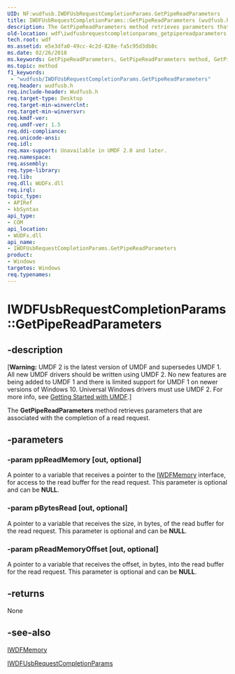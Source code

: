 ```yaml
---
UID: NF:wudfusb.IWDFUsbRequestCompletionParams.GetPipeReadParameters
title: IWDFUsbRequestCompletionParams::GetPipeReadParameters (wudfusb.h)
description: The GetPipeReadParameters method retrieves parameters that are associated with the completion of a read request.
old-location: wdf\iwdfusbrequestcompletionparams_getpipereadparameters.htm
tech.root: wdf
ms.assetid: e5e3dfa0-49cc-4c2d-828e-fa5c95d3db8c
ms.date: 02/26/2018
ms.keywords: GetPipeReadParameters, GetPipeReadParameters method, GetPipeReadParameters method,IWDFUsbRequestCompletionParams interface, IWDFUsbRequestCompletionParams interface,GetPipeReadParameters method, IWDFUsbRequestCompletionParams.GetPipeReadParameters, IWDFUsbRequestCompletionParams::GetPipeReadParameters, UMDFRequestObjectRef_d98f8b7f-c264-4044-aaef-893c717be50a.xml, umdf.iwdfusbrequestcompletionparams_getpipereadparameters, wdf.iwdfusbrequestcompletionparams_getpipereadparameters, wudfusb/IWDFUsbRequestCompletionParams::GetPipeReadParameters
ms.topic: method
f1_keywords:
 - "wudfusb/IWDFUsbRequestCompletionParams.GetPipeReadParameters"
req.header: wudfusb.h
req.include-header: Wudfusb.h
req.target-type: Desktop
req.target-min-winverclnt: 
req.target-min-winversvr: 
req.kmdf-ver: 
req.umdf-ver: 1.5
req.ddi-compliance: 
req.unicode-ansi: 
req.idl: 
req.max-support: Unavailable in UMDF 2.0 and later.
req.namespace: 
req.assembly: 
req.type-library: 
req.lib: 
req.dll: WUDFx.dll
req.irql: 
topic_type:
- APIRef
- kbSyntax
api_type:
- COM
api_location:
- WUDFx.dll
api_name:
- IWDFUsbRequestCompletionParams.GetPipeReadParameters
product:
- Windows
targetos: Windows
req.typenames: 
---
```


# IWDFUsbRequestCompletionParams::GetPipeReadParameters


## -description


<p class="CCE_Message">[<b>Warning:</b> UMDF 2 is the latest version of UMDF and supersedes UMDF 1.  All new UMDF drivers should be written using UMDF 2.  No new features are being added to UMDF 1 and there is limited support for UMDF 1 on newer versions of Windows 10.  Universal Windows drivers must use UMDF 2.  For more info, see <a href="https://docs.microsoft.com/windows-hardware/drivers/wdf/getting-started-with-umdf-version-2">Getting Started with UMDF</a>.]

The <b>GetPipeReadParameters</b> method retrieves parameters that are associated with the completion of a read request.


## -parameters




### -param ppReadMemory [out, optional]

A pointer to a variable that receives a pointer to the <a href="https://docs.microsoft.com/windows-hardware/drivers/ddi/content/wudfddi/nn-wudfddi-iwdfmemory">IWDFMemory</a> interface, for access to the read buffer for the read request. This parameter is optional and can be <b>NULL</b>.


### -param pBytesRead [out, optional]

A pointer to a variable that receives the size, in bytes, of the read buffer for the read request. This parameter is optional and can be <b>NULL</b>.


### -param pReadMemoryOffset [out, optional]

A pointer to a variable that receives the offset, in bytes, into the read buffer for the read request. This parameter is optional and can be <b>NULL</b>.


## -returns



None




## -see-also




<a href="https://docs.microsoft.com/windows-hardware/drivers/ddi/content/wudfddi/nn-wudfddi-iwdfmemory">IWDFMemory</a>



<a href="https://docs.microsoft.com/windows-hardware/drivers/ddi/content/wudfusb/nn-wudfusb-iwdfusbrequestcompletionparams">IWDFUsbRequestCompletionParams</a>
 

 

